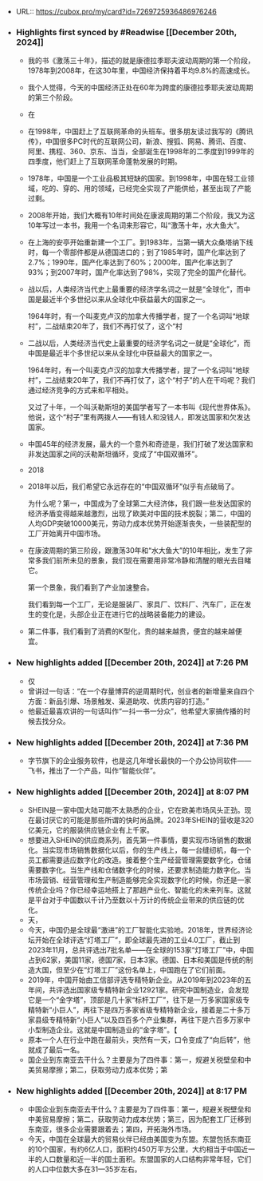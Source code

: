 - URL:: https://cubox.pro/my/card?id=7269725936486976246
- ### Highlights first synced by #Readwise [[December 20th, 2024]]
    - 我的书《激荡三十年》，描述的就是康德拉季耶夫波动周期的第一个阶段，1978年到2008年，在这30年里，中国经济保持着平均9.8%的高速成长。
    - 我个人觉得，今天的中国经济正处在60年为跨度的康德拉季耶夫波动周期的第三个阶段。
    - 在
    - 在1998年，中国赶上了互联网革命的头班车。很多朋友读过我写的《腾讯传》，中国很多PC时代的互联网公司，新浪、搜狐、网易、腾讯、百度、阿里、携程、360、京东、当当，全部诞生在1998年的二季度到1999年的四季度，他们赶上了互联网革命蓬勃发展的时期。
    - 1978年，中国是一个工业品极其短缺的国家。到1998年，中国在轻工业领域，吃的、穿的、用的领域，已经完全实现了产能供给，甚至出现了产能过剩。
    - 2008年开始，我们大概有10年时间处在康波周期的第二个阶段，我又为这10年写过一本书，我用一个名词来形容它，叫“激荡十年，水大鱼大”。
    - 在上海的安亭开始重新建一个工厂。到1983年，当第一辆大众桑塔纳下线时，每一个零部件都是从德国进口的；到了1985年时，国产化率达到了2.7%；1990年，国产化率达到了60%；2000年，国产化率达到了93%；到2007年时，国产化率达到了98%，实现了完全的国产化替代。
    - 战以后，人类经济当代史上最重要的经济学名词之一就是“全球化”，而中国是最近半个多世纪以来从全球化中获益最大的国家之一。
      
      1964年时，有一个叫麦克卢汉的加拿大传播学者，提了一个名词叫“地球村”，二战结束20年了，我们不再打仗了，这个“村
    - 二战以后，人类经济当代史上最重要的经济学名词之一就是“全球化”，而中国是最近半个多世纪以来从全球化中获益最大的国家之一。
      
      1964年时，有一个叫麦克卢汉的加拿大传播学者，提了一个名词叫“地球村”，二战结束20年了，我们不再打仗了，这个“村子”的人在干吗呢？我们通过经济竞争的方式来和平相处。
      
      又过了十年，一个叫沃勒斯坦的美国学者写了一本书叫《现代世界体系》。他说，这个“村子”里有两拨人——有钱人和没钱人，即发达国家和欠发达国家。
    - 中国45年的经济发展，最大的一个意外和奇迹是，我们打破了发达国家和非发达国家之间的沃勒斯坦循环，变成了“中国双循环”。
    - 2018
    - 2018年以后，我们希望它永远存在的“中国双循环”似乎有点破局了。
      
      为什么呢？第一，中国成为了全球第二大经济体，我们跟一些发达国家的经济矛盾变得越来越激烈，出现了欧美对中国的技术脱裂；第二，中国的人均GDP突破10000美元，劳动力成本优势开始逐渐丧失，一些装配型的工厂开始离开中国市场。
    - 在康波周期的第三阶段，跟激荡30年和“水大鱼大”的10年相比，发生了非常多我们前所未见的景象，我们现在需要用非常冷静和清醒的眼光去目睹它。
      
      第一个景象，我们看到了产业加速整合。
      
      我们看到每一个工厂，无论是服装厂、家具厂、饮料厂、汽车厂，正在发生的变化是，头部企业正在进行它的战略装备能力的建设。
    - 第二件事，我们看到了消费的K型化，贵的越来越贵，便宜的越来越便宜。
- ### New highlights added [[December 20th, 2024]] at 7:26 PM
    - 仅
    - 曾讲过一句话：“在一个存量博弈的逆周期时代，创业者的新增量来自四个方面：新品引爆、场景触发、渠道助攻、优质内容的打造。”
    - 他最近最喜欢讲的一句话叫作“一抖一书一分众”，他希望大家搞传播的时候去找分众。
- ### New highlights added [[December 20th, 2024]] at 7:36 PM
    - 字节旗下的企业服务软件，也是这几年增长最快的一个办公协同软件——飞书，推出了一个产品，叫作“智能伙伴”。
- ### New highlights added [[December 20th, 2024]] at 8:07 PM
    - SHEIN是一家中国大陆可能不太熟悉的企业，它在欧美市场风头正劲。现在最讨厌它的可能是那些所谓的快时尚品牌。2023年SHEIN的营收是320亿美元，它的服装供应链企业有上千家。
    - 想要进入SHEIN的供应商系列，首先第一件事情，要实现市场销售的数据化。当实现市场销售数据化以后，你的生产线上，每一台缝纫机，每一个员工都需要适应数字化的改造。接着整个生产经营管理需要数字化，仓储需要数字化。当生产线和仓储数字化的时候，还要求制造能力数字化。当市场营销、经营管理和生产制造能够完全实现数字化的时候，你还是一家传统企业吗？你已经幸运地搭上了那趟产业化、智能化的未来列车。这就是平台对于中国数以千计乃至数以十万计的传统企业带来的供应链的优化。
    - 天，
    - 今天，中国仍是全球最“激进”的工厂智能化实验地。2018年，世界经济论坛开始在全球评选“灯塔工厂”，即全球最先进的工业4.0工厂，截止到2023年11月，总共评选出7批名单——在全球的153家“灯塔工厂”中，中国占到62家，美国11家，德国7家，日本3家。德国、日本和美国是传统的制造大国，但至少在“灯塔工厂”这份名单上，中国跑在了它们前面。
    - 2019年，中国开始由工信部评选专精特新企业。从2019年到2023年的五年间，共评选出国家级专精特新企业12921家。研究中国制造业，会发现它是一个“金字塔”，顶部是几十家“标杆工厂”，往下是一万多家国家级专精特新“小巨人”，再往下是四万多家省级专精特新企业，接着是二十多万家县级专精特新“小巨人”以及四百多个产业集群，再往下是六百多万家中小型制造企业。这就是中国制造业的“金字塔”。【
    - 原本一个人在行业中跑在最前头，突然有一天，口令变成了“向后转”，他就成了最后一名。
    - 国企业到东南亚去干什么？主要是为了四件事：第一，规避关税壁垒和中美贸易摩擦；第二，获取劳动力成本优势；第
- ### New highlights added [[December 20th, 2024]] at 8:17 PM
    - 中国企业到东南亚去干什么？主要是为了四件事：第一，规避关税壁垒和中美贸易摩擦；第二，获取劳动力成本优势；第三，因为配套工厂迁移到东南亚，很多企业需要跟着去；第四，开拓海外市场。
    - 今天，中国在全球最大的贸易伙伴已经由美国变为东盟。东盟包括东南亚的10个国家，有约6亿人口，面积约450万平方公里，大约相当于中国近一半的人口数量和近一半的国土面积。东盟国家的人口结构非常年轻，它们的人口中位数大多在31—35岁左右。
